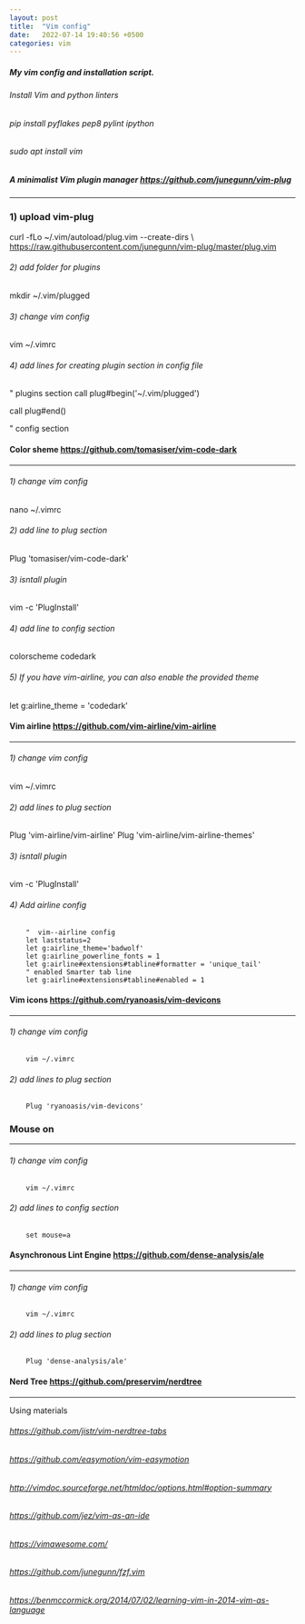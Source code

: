 ```yaml
---
layout: post
title:  "Vim config"
date:   2022-07-14 19:40:56 +0500
categories: vim
---
```


##### My vim config and installation script.

###### Install Vim and python linters

###### pip install pyflakes pep8 pylint ipython

###### sudo apt install vim

##### A minimalist Vim plugin manager https://github.com/junegunn/vim-plug
---

### 1) upload vim-plug

curl -fLo ~/.vim/autoload/plug.vim --create-dirs \ https://raw.githubusercontent.com/junegunn/vim-plug/master/plug.vim


###### 2) add folder for plugins

mkdir ~/.vim/plugged

###### 3) change vim config

vim ~/.vimrc

###### 4) add lines for creating plugin section in config file

" plugins section
call plug#begin('~/.vim/plugged')

call plug#end()

" config section

#### Color sheme https://github.com/tomasiser/vim-code-dark
---

###### 1) change vim config

nano ~/.vimrc

###### 2) add line to plug section

Plug 'tomasiser/vim-code-dark'

###### 3) isntall plugin

vim -c 'PlugInstall'

###### 4) add line to config section

colorscheme codedark

###### 5) If you have vim-airline, you can also enable the provided theme

let g:airline_theme = 'codedark'

#### Vim airline https://github.com/vim-airline/vim-airline
---

###### 1) change vim config

vim ~/.vimrc

###### 2) add lines to plug section

Plug 'vim-airline/vim-airline'
Plug 'vim-airline/vim-airline-themes'
 
###### 3) isntall plugin

vim -c 'PlugInstall'
 
###### 4) Add airline config
 
        "  vim--airline config
        let laststatus=2
        let g:airline_theme='badwolf'
        let g:airline_powerline_fonts = 1
        let g:airline#extensions#tabline#formatter = 'unique_tail'
        " enabled Smarter tab line
        let g:airline#extensions#tabline#enabled = 1 

#### Vim icons https://github.com/ryanoasis/vim-devicons
---

###### 1) change vim config

        vim ~/.vimrc

###### 2) add lines to plug section

        Plug 'ryanoasis/vim-devicons'

### Mouse on
---

###### 1) change vim config

        vim ~/.vimrc

###### 2) add lines to config section

        set mouse=a

#### Asynchronous Lint Engine https://github.com/dense-analysis/ale
---
###### 1) change vim config

        vim ~/.vimrc

###### 2) add lines to plug section

        Plug 'dense-analysis/ale'

#### Nerd Tree https://github.com/preservim/nerdtree
---

Using materials
###### https://github.com/jistr/vim-nerdtree-tabs
###### https://github.com/easymotion/vim-easymotion
###### http://vimdoc.sourceforge.net/htmldoc/options.html#option-summary
###### https://github.com/jez/vim-as-an-ide
###### https://vimawesome.com/
###### https://github.com/junegunn/fzf.vim
###### https://benmccormick.org/2014/07/02/learning-vim-in-2014-vim-as-language

